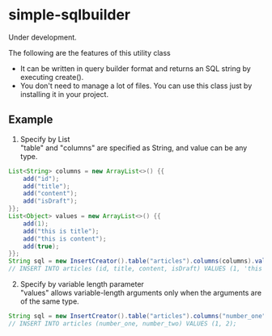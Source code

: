 # simple-sqlbuilder
Under development.

The following are the features of this utility class  
- It can be written in query builder format and returns an SQL string by executing create().
- You don't need to manage a lot of files. You can use this class just by installing it in your project.

##  Example

1. Specify by List  
"table" and "columns" are specified as String, and value can be any type.
```Java
List<String> columns = new ArrayList<>() {{
    add("id");
    add("title");
    add("content");
    add("isDraft");
}};
List<Object> values = new ArrayList<>() {{
    add(1);
    add("this is title");
    add("this is content");
    add(true);
}};
String sql = new InsertCreator().table("articles").columns(columns).values(values).create();
// INSERT INTO articles (id, title, content, isDraft) VALUES (1, 'this is title', 'this is content', true);
 ```
 
 2. Specify by variable length parameter  
 "values" allows variable-length arguments only when the arguments are of the same type.
 ```Java
 String sql = new InsertCreator().table("articles").columns("number_one", "number_two").values(1, 2).create();
 // INSERT INTO articles (number_one, number_two) VALUES (1, 2);
  ```
